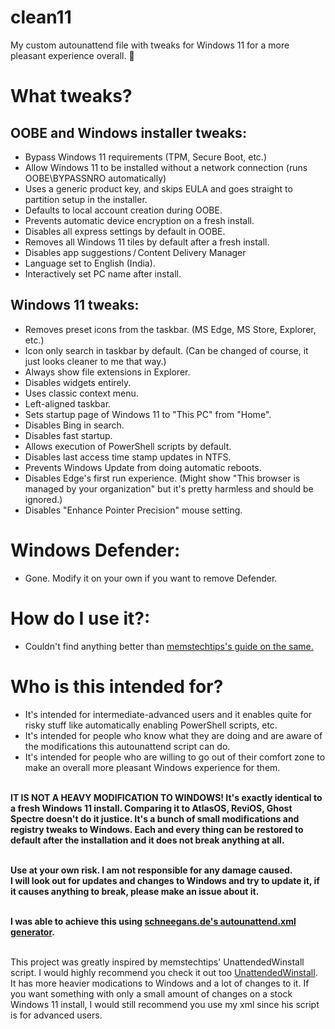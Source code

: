 # clean11
My custom autounattend file with tweaks for Windows 11 for a more pleasant experience overall. 🚀

# What tweaks?
## OOBE and Windows installer tweaks:
- Bypass Windows 11 requirements (TPM, Secure Boot, etc.)
- Allow Windows 11 to be installed without a network connection (runs OOBE\BYPASSNRO automatically)
- Uses a generic product key, and skips EULA and goes straight to partition setup in the installer.
- Defaults to local account creation during OOBE.
- Prevents automatic device encryption on a fresh install.
- Disables all express settings by default in OOBE.
- Removes all Windows 11 tiles by default after a fresh install.
- Disables app suggestions / Content Delivery Manager
- Language set to English (India).
- Interactively set PC name after install.

## Windows 11 tweaks:
- Removes preset icons from the taskbar. (MS Edge, MS Store, Explorer, etc.)
- Icon only search in taskbar by default. (Can be changed of course, it just looks cleaner to me that way.)
- Always show file extensions in Explorer.
- Disables widgets entirely.
- Uses classic context menu.
- Left-aligned taskbar.
- Sets startup page of Windows 11 to "This PC" from "Home".
- Disables Bing in search.
- Disables fast startup.
- Allows execution of PowerShell scripts by default.
- Disables last access time stamp updates in NTFS.
- Prevents Windows Update from doing automatic reboots.
- Disables Edge's first run experience. (Might show "This browser is managed by your organization" but it's pretty harmless and should be ignored.)
- Disables "Enhance Pointer Precision" mouse setting.

# Windows Defender:
- Gone. Modify it on your own if you want to remove Defender.

# How do I use it?:
- Couldn't find anything better than [memstechtips's guide on the same.](https://github.com/memstechtips/UnattendedWinstall?tab=readme-ov-file#old-methods)

# Who is this intended for?
- It's intended for intermediate-advanced users and it enables quite for risky stuff like automatically enabling PowerShell scripts, etc.
- It's intended for people who know what they are doing and are aware of the modifications this autounattend script can do.
- It's intended for people who are willing to go out of their comfort zone to make an overall more pleasant Windows experience for them.<br><br>

**IT IS NOT A HEAVY MODIFICATION TO WINDOWS! It's exactly identical to a fresh Windows 11 install. Comparing it to AtlasOS, ReviOS, Ghost Spectre doesn't do it justice. It's a bunch of small modifications and registry tweaks to Windows. Each and every thing can be restored to default after the installation and it does not break anything at all.** <br><br>

**Use at your own risk. I am not responsible for any damage caused.** <br>
**I will look out for updates and changes to Windows and try to update it, if it causes anything to break, please make an issue about it.** <br><br>

**I was able to achieve this using [schneegans.de's autounattend.xml generator](https://schneegans.de/windows/unattend-generator/).** <br><br>

This project was greatly inspired by memstechtips' UnattendedWinstall script. I would highly recommend you check it out too [UnattendedWinstall](https://github.com/memstechtips/UnattendedWinstall). It has more heavier modications to Windows and a lot of changes to it. If you want something with only a small amount of changes on a stock Windows 11 install, I would still recommend you use my xml since his script is for advanced users.
